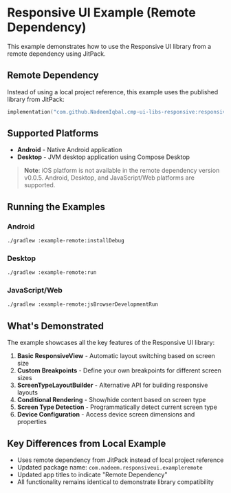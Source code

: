 # Responsive UI Example (Remote Dependency)

This example demonstrates how to use the Responsive UI library from a remote dependency using JitPack.

## Remote Dependency

Instead of using a local project reference, this example uses the published library from JitPack:

```kotlin
implementation("com.github.NadeemIqbal.cmp-ui-libs-responsive:responsive-ui:v0.0.5")
```

## Supported Platforms

- **Android** - Native Android application
- **Desktop** - JVM desktop application using Compose Desktop  

> **Note**: iOS platform is not available in the remote dependency version v0.0.5. Android, Desktop, and JavaScript/Web platforms are supported.

## Running the Examples

### Android
```bash
./gradlew :example-remote:installDebug
```

### Desktop
```bash
./gradlew :example-remote:run
```

### JavaScript/Web
```bash
./gradlew :example-remote:jsBrowserDevelopmentRun
```

## What's Demonstrated

The example showcases all the key features of the Responsive UI library:

1. **Basic ResponsiveView** - Automatic layout switching based on screen size
2. **Custom Breakpoints** - Define your own breakpoints for different screen sizes
3. **ScreenTypeLayoutBuilder** - Alternative API for building responsive layouts
4. **Conditional Rendering** - Show/hide content based on screen type
5. **Screen Type Detection** - Programmatically detect current screen type
6. **Device Configuration** - Access device screen dimensions and properties

## Key Differences from Local Example

- Uses remote dependency from JitPack instead of local project reference
- Updated package name: `com.nadeem.responsiveui.exampleremote`
- Updated app titles to indicate "Remote Dependency"
- All functionality remains identical to demonstrate library compatibility 